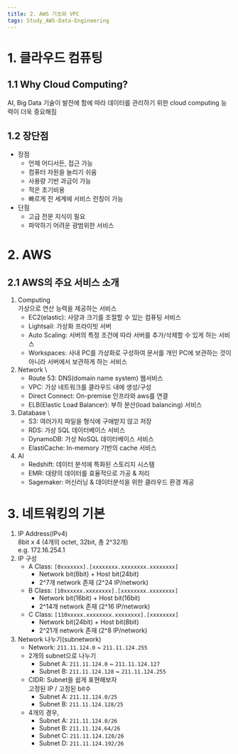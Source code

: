 ```yaml
---
title: 2. AWS 기초와 VPC
tags: Study_AWS-Data-Engineering
---
```


<!--more-->

# 1. 클라우드 컴퓨팅
## 1.1 Why Cloud Computing?
AI, Big Data 기술이 발전에 함에 따라 데이터를 관리하기 위한 cloud computing 능력이 더욱 중요해짐

## 1.2 장단점
- 장점
    - 언제 어디서든, 접근 가능
    - 컴퓨터 자원을 늘리기 쉬움
    - 사용량 기반 과금이 가능
    - 적은 초기비용
    - 빠르게 전 세계에 서비스 런칭이 가능
- 단점
    - 고급 전문 지식이 필요
    - 파악하기 어려운 광범위한 서비스


# 2. AWS
## 2.1 AWS의 주요 서비스 소개
1. Computing \
   가상으로 연산 능력을 제공하는 서비스
   - EC2(elastic): 사양과 크기를 조절할 수 있는 컴퓨팅 서비스
   - Lightsail: 가상화 프라이빗 서버
   - Auto Scaling: 서버의 특정 조건에 따라 서버를 추가/삭제할 수 있게 하는 서비스
   - Workspaces: 사내 PC를 가상화로 구성하여 문서를 개인 PC에 보관하는 것이 아니라 서버에서 보관하게 하는 서비스
2. Network \
    - Route 53: DNS(domain name system) 웹서비스
    - VPC: 가상 네트워크를 클라우드 내에 생성/구성
    - Direct Connect: On-premise 인프라와 aws를 연결
    - ELB(Elastic Load Balancer): 부하 분산(load balancing) 서비스
3. Database \
    - S3: 여러가지 파일을 형식에 구애받지 않고 저장
    - RDS: 가상 SQL 데이터베이스 서비스
    - DynamoDB: 가상 NoSQL 데이터베이스 서비스
    - ElastiCache: In-memory 기반의 cache 서비스
4. AI
   - Redshift: 데이터 분석에 특화된 스토리지 시스템
   - EMR: 대량의 데이터를 효율적으로 가공 & 처리
   - Sagemaker: 머신러닝 & 데이터분석을 위한 클라우드 환경 제공


# 3. 네트워킹의 기본
1. IP Address(IPv4) \
    8bit x 4 (4개의 octet, 32bit, 총 2^32개) \
    e.g. 172.16.254.1
2. IP 구성
    - A Class: `[0xxxxxxx].[xxxxxxxx.xxxxxxxx.xxxxxxxx]`
        - Network bit(8bit) + Host bit(24bit)
        - 2^7개 network 존재 (2^24 IP/network)
    - B Class: `[10xxxxxx.xxxxxxxx].[xxxxxxxx.xxxxxxxx]`
        - Network bit(16bit) + Host bit(16bit)
        - 2^14개 network 존재 (2^16 IP/network)
    - C Class: `[110xxxxx.xxxxxxxx.xxxxxxxx].[xxxxxxxx]`
        - Network bit(24bit) + Host bit(8bit)
        - 2^21개 network 존재 (2^8 IP/network)
3. Network 나누기(subnetwork)
    - Network: `211.11.124.0` ~ `211.11.124.255`
    - 2개의 subnet으로 나누기
        - Subnet A: `211.11.124.0` ~ `211.11.124.127`
        - Subnet B: `211.11.124.128` ~ `211.11.124.255`
    - CIDR: Subnet을 쉽게 표현해보자 \
        고정된 IP / 고정된 bit수
        - Subnet A: `211.11.124.0/25`
        - Subnet B: `211.11.124.128/25`
    - 4개의 경우,
        - Subnet A: `211.11.124.0/26`
        - Subnet B: `211.11.124.64/26`
        - Subnet C: `211.11.124.128/26`
        - Subnet D: `211.11.124.192/26`
